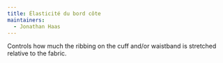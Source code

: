 ```yaml
---
title: Élasticité du bord côte
maintainers:
  - Jonathan Haas
---
```


Controls how much the ribbing on the cuff and/or waistband is stretched relative to the fabric.
